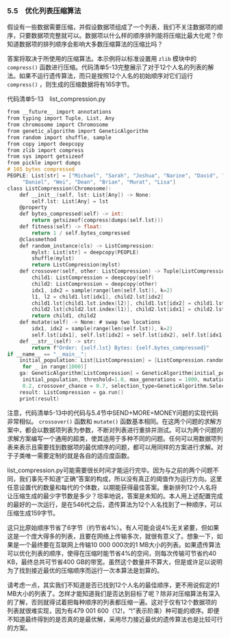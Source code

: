 ### 5.5　优化列表压缩算法

假设有一些数据需要压缩，并假设数据项组成了一个列表，我们不关注数据项的顺序，只要数据项完整就可以。数据项以什么样的顺序排列能将压缩比最大化呢？你知道数据项的排列顺序会影响大多数压缩算法的压缩比吗？

答案将取决于所使用的压缩算法。本示例将以标准设置用 `zlib` 模块中的 `compress()` 函数进行压缩。代码清单5-13完整展示了对于12个人名的列表的解法。如果不运行遗传算法，而只是按照12个人名的初始顺序对它们运行 `compress()` ，则生成的压缩数据将有165字节。

代码清单5-13　list_compression.py

```c
from __future__ import annotations
from typing import Tuple, List, Any
from chromosome import Chromosome
from genetic_algorithm import GeneticAlgorithm
from random import shuffle, sample
from copy import deepcopy
from zlib import compress
from sys import getsizeof
from pickle import dumps
# 165 bytes compressed
PEOPLE: List[str] = ["Michael", "Sarah", "Joshua", "Narine", "David", "Sajid", "Melanie",
     "Daniel", "Wei", "Dean", "Brian", "Murat", "Lisa"] 
class ListCompression(Chromosome):
    def __init__(self, lst: List[Any]) -> None:
        self.lst: List[Any] = lst
    @property
    def bytes_compressed(self) -> int:
        return getsizeof(compress(dumps(self.lst)))
    def fitness(self) -> float:
        return 1 / self.bytes_compressed
    @classmethod
    def random_instance(cls) -> ListCompression:
        mylst: List[str] = deepcopy(PEOPLE)
        shuffle(mylst)
        return ListCompression(mylst)
    def crossover(self, other: ListCompression) -> Tuple[ListCompression, ListCompression]:
        child1: ListCompression = deepcopy(self)
        child2: ListCompression = deepcopy(other)
        idx1, idx2 = sample(range(len(self.lst)), k=2)
        l1, l2 = child1.lst[idx1], child2.lst[idx2]
        child1.lst[child1.lst.index(l2)], child1.lst[idx2] = child1.lst[idx2], l2
        child2.lst[child2.lst.index(l1)], child2.lst[idx1] = child2.lst[idx1], l1
        return child1, child2
    def mutate(self) -> None: # swap two locations
        idx1, idx2 = sample(range(len(self.lst)), k=2)
        self.lst[idx1], self.lst[idx2] = self.lst[idx2], self.lst[idx1]
    def __str__(self) -> str:
        return f"Order: {self.lst} Bytes: {self.bytes_compressed}"
if __name__ == "__main__":
    initial_population: List[ListCompression] = [ListCompression.random_instance()
     for _ in range(1000)]
    ga: GeneticAlgorithm[ListCompression] = GeneticAlgorithm(initial_population=
     initial_population, threshold=1.0, max_generations = 1000, mutation_chance =
     0.2, crossover_chance = 0.7, selection_type=GeneticAlgorithm.SelectionType.TOURNAMENT)
    result: ListCompression = ga.run()
    print(result)

```

注意，代码清单5-13中的代码与5.4节中SEND+MORE=MONEY问题的实现代码非常相似。 `crossover()` 函数和 `mutate()` 函数基本相同。在这两个问题的求解方案中，都会以数据项列表为参数，不断对列表进行重排并测试。可以为两个问题的求解方案编写一个通用的超类，使其适用于多种不同的问题。任何可以用数据项列表来表示且需要找到数据项的最优顺序的问题，都可以用同样的方案进行求解。对于子类唯一需要定制的就是各自的适应度函数。

list_compression.py可能需要很长时间才能运行完毕。因为与之前的两个问题不同，我们事先不知道“正确”答案的构成，所以没有真正的阈值作为运行方向。这里任意设置代的数量和每代的个体数，以期能获得最佳答案。重新排列12个人名将让压缩生成的最少字节数是多少？坦率地说，答案是未知的。本人用上述配置完成的最好的一次运行，是在546代之后，遗传算法为12个人名找到了一种顺序，可以压缩生成159字节。

这只比原始顺序节省了6字节（约节省4%）。有人可能会说4%无关紧要，但如果这是一个庞大得多的列表，且要在网络上传输多次，就很有意义了。想象一下，如果是一个最终要在互联网上传输10 000 000次的1 MB大小的列表。如果遗传算法可以优化列表的顺序，使得在压缩时能节省4%的空间，则每次传输可节省约40 KB，最终总共可节省400 GB的带宽。虽然这个数量并不算大，但是或许足以说明为了找到接近最优的压缩顺序而运行一次本算法是划算的。

请考虑一点，其实我们不知道是否已找到12个人名的最佳顺序，更不用说假定的1 MB大小的列表了。怎样才能知道我们是否达到目标了呢？除非对压缩算法有深入的了解，否则就得试着把每种顺序的列表都压缩一遍。这对于仅有12个数据项的列表就很难实现，因为有479 001 600（12!，“!”表示阶乘）种可能的顺序。即便不知道最终得到的是否真的是最优解，采用尽力接近最优的遗传算法也是比较可行的方案。

